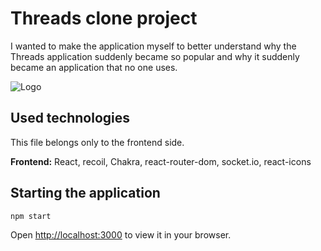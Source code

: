 # Threads clone project

I wanted to make the application myself to better understand why the Threads application suddenly became so popular and why it suddenly became an application that no one uses.

![Logo](https://img.tamindir.com/2023/07/470608/threads-nedir.jpg)

## Used technologies

This file belongs only to the frontend side.

**Frontend:** React, recoil, Chakra, react-router-dom, socket.io, react-icons

## Starting the application

`npm start`

Open [http://localhost:3000](http://localhost:3000) to view it in your browser.
